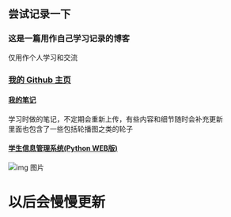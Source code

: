 ## 尝试记录一下

### 这是一篇用作自己学习记录的博客
仅用作个人学习和交流

### [我的 Github 主页](https://github.com/yoakeyo)  
#### [我的笔记](https://github.com/Yoakeyo/notes)  
  学习时做的笔记，不定期会重新上传，有些内容和细节随时会补充更新  
  里面也包含了一些包括轮播图之类的轮子
#### [学生信息管理系统(Python WEB版)](https://github.com/Yoakeyo/StuIMS)  
  
![img 图片](https://upload.thwiki.cc/8/86/%E9%AC%BC%E5%BD%A2%E5%85%BD%E7%89%88%E5%A4%B4-%E7%99%BD.jpg)

# 以后会慢慢更新

